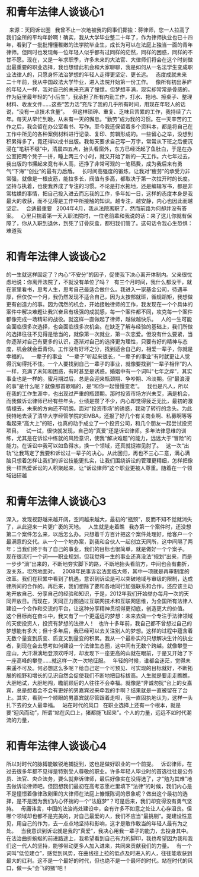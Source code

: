 # 和青年法律人谈谈心1

 
来源：天同诉讼圈
 
我曾不止一次地被我的同事们揶揄：蒋律师，您一人拉高了我们全所的平均年龄啊！确实，我从大学毕业整二十年了，作为律师执业也已十四年，看到了一批批懵懂稚嫩的法学院毕业生，成长为可以在法庭上独当一面的青年律师。但同时也发现每一位年轻人似乎都有过同样的茫然，同样的困惑，同样的不甘不愿。现在，又是一年求职季，许多未来的大法官、大律师们将会在这个时刻做出最重要的职业选择，我也想借此机会和大家聊聊，我是如何从一名法学生变成职业法律人的，只愿身怀法治梦想的年轻人走得更坚定、更长远。
 
态度成就未来
 
二十年前，我从中国政法大学毕业，进入法院开始第一份工作。
 
像所有初出茅庐的年轻人一样，我对自己的未来充满了憧憬。但梦想丰满，现实却常常是骨感的。作为庭里最年轻的“小后生”，我承担了所有内勤工作，打水、拖地、擦桌子、整理材料、收发文件……这些“苦力活”充斥了我的几乎所有时间，用现在年轻人的话说，“没有一点技术含量”。
 
但这样琐碎、重复、乏味且苦累的工作，我持续了六年。每天从早忙到晚，从未有一天的懈怠。“勤劳”成为我的习惯。在一天辛苦的工作之后，我会留在办公室看书、写作。至今我还保留着多个资料本，都是将自己在工作中所见的各种案例材料进行记录、复印、剪辑形成的。一些留心之举，没想到积累得多了，竟还得以成书出版。我每天要求自己写一万字，常常从下班之后便沉浸在“笔耕不缀”中，清晨四五点，抬头看窗外，东方已经泛起了鱼肚白，于是在办公室把两个凳子一拼，睡上两三个小时，就又开始了新的一天工作。六七年过去，我出版的书摞起来竟有半人高，还挣了非常可观的一笔稿费，成为我后来有勇气“下海”“创业”的最有力后盾。
 
长时间高强度的锻炼，让我对“疲劳”的承受力非常强，就像是一根皮筋，能拉多长，阀值有多高，都取决于第一次拉开时的长度。坚持与执着，也使我养成了专注的习惯。不论是打水拖地，还是编辑写书，都是非常枯燥的事情，把自己投入进去而忘我的工作，多年如一日，这样的态度本身是我最大的收获，而不见得是工作中所接触的知识。越专注，越安静，内心也因此而越坚定。
 
合适最重要
 
2004年4月，我从法院离职了，然而前路为何却并没有答案。
 
心里只揣着第一天入职法院时，一位老前辈和我说的话：来了这儿你就有保障了，你从入职到退休，到死了订骨灰盒，都归我们管了。这句话令我心生恐惧：难道我

# 和青年法律人谈谈心2

的一生就这样固定了？内心“不安分”的因子，促使我下决心离开体制内。父亲很忧虑地说：你离开法院了，不就没有单位了吗？
 
有三个月时间，我什么都没干，就在家里看书，思考人生，思考自己最适合做什么。我进入一家基金公司，待遇丰厚，但仅仅一个月，我仍然发现不适合自己，因为太按部就班，循规蹈矩，我想做更有创造力的事。因为偶然的机会，开始接触律师的工作，我发现在一个个具体的案件中解决难题让我兴奋且有极强的成就感，每一个案件都不同，攻克每一个案件都像完成一场精彩的战役。就这样一直做起了律师，越做越快乐。
 
人的一生可能会面临很多次选择，也会面临很多次机会。在缺乏了解与经验的基础上，我们所做的选择往往不见得是恰当的，就像第一次就业，第一次恋爱。但没有什么要紧，当你逐渐对自己有更多的认识，逐渐对自己的选择更为理性，只要有好的精神与态度，机会就会垂青你。工作没有好坏之分，找到适合自己的，相爱一辈子，你就是幸福的。
 
一辈子的事业
 
“一辈子”听起来很长，“一辈子的事业”有时就更让人觉得沉甸得托不住。一个人要找到自己一辈子的事业，就像要找到“一辈子相伴”的人一样，充满了未知和困惑，有时甚至是诱惑。婚姻中有一个词叫“七年之痒”，其实事业也是一样的。蜜月期过后，总是会迎来瓶颈期、争吵期、冷淡期。但“最浪漫的事”是什么呢？就像那首歌唱的，是“和你一起慢慢变老”。
 
我也是凡人，所以在我的工作生涯中，也出现过严重的瓶颈期。那时投资市场方兴未艾，满是机会，而我做诉讼律师已经有些年头，业绩是攒了不少，内心却觉得疲乏无比，最初的激情褪去，未来的方向还不明朗。面对“投资市场”的诱惑，我动了转行的念头。为此我特地去读了清华大学经管学院的EMBA，还报了好几个有关商业啊、私募啊等等看起来“高大上”的班，也真的动手成立了一个投资公司，和几个朋友一起尝试投资项目。
 
试一试，很快就发现，自己的“真爱”还是诉讼律师。多年法律思维的训练，尤其是在诉讼中练就的风险意识，使我“解决难题”的能力，远远大于“冒险”的能力。在诉讼中我可以如鱼得水，换一个领域，还真就捉襟见肘了。
 
这一次“出轨”让我笃定了我要和诉讼过一辈子的决心。从此回归，再也不三心二意，满心满脑只想着怎样让我们的诉讼技能更扎实，让我们围绕诉讼的管理更精细，怎样把像我一样热爱诉讼的人积聚起来，让“诉讼律师”这个职业更被人尊重。随着在一个领域钻研越

# 和青年法律人谈谈心3

深入，发现视野越来越开阔，空间越来越大，最初的“瓶颈”，反而不知不觉就消失了，从此迎来一片更广袤的天地。
 
人生就是走着瞧
 
我办第一个案件时，还没想第二个案件怎么来，以后怎么办。只想着千方百计把这个案件处理好，给客户一个最满意的交代。从一个一个地办案，到我和合伙人一起创立天同所，这中间隔了两年；当我们终于有了自己的事业，我们的目标也很简单，就是做好一个个案子。
 
现在很流行一个词——职业规划，但我觉得一生的事业还真没法“规划”出来，而是一步步“淌”出来的，不断地夯实脚下的路，不断地抬头看前方，中间也会有曲折，没关系，坦然地面对。
 
2008年民事诉讼法面临大修，其中一项就是再审制度的改革。我们在积累中看到了机遇，意识到诉讼是可以突破地域与审级的限制，达成律所间的合作的。再后来，我们想除了要和各地同行加强联系和合作，还应该主动地开放自己、分享自己的经验和知识，于是，2012年我们开始举办每月一次的天同开放日。而现在，天同正力图通过互联网技术和互联网思维，为全国所有法律人建设一个合作和交流的平台，让这种分享精神贯彻得更彻底，创造更大的价值。
 
这个目标尚在奋斗中，我又有了一个更遥远的梦想：未来去做一个专注于法律领域的天使投资人，投资有梦想的法律人！
 
也许十多年前，我自己都不曾想过自己的梦想能有多大；但十多年后，我已经可以去关注别人的梦想。这样的过程中蕴含着无数个量变到质变、质变又到量变的积累。我从一个最朴实的只想解决生计的执业者，到现在会去思考如何建设一个法律生态圈，这中间有无数个跨越。就像攀登一座山，大汗淋漓地登顶欢呼时，却发现下一座更高的山就在眼前，于是又开始了下一座高峰的攀登……就这样一次一次地征服。
 
年轻的时候，谁都会迷茫，觉得未来遥不可及。何必想这么多呢？给自己定一个可预见、可实现的目标就好，不断拓展的视野和增长的见识自然会促使我们不断地把目标拔高。人生就是要走走瞧瞧，大胆地试，大胆地闯，瞻前顾后的人往往不会幸福。就像是“非诚勿扰”台上的女嘉宾，总是想着会不会有更好的男嘉宾过来牵我的手啊？结果就是一直被留在了台上。其实，看到一个顺眼的男嘉宾就尽管跟着走呗，我一直固执地认为，这样一头扎下去的女人最幸福。
 
站在时代的风口
 
在职业选择上还有一个根本，就是要“迎风而动”，所谓“站在风口上，猪都能飞起来”。个人的力量，远远不如时代潮流的力量，

# 和青年法律人谈谈心4

所以对时代的脉搏能敏锐地捕捉到，这也是做好职业的一个前提。
 
诉讼律师，在过去很多年都不见得是特别受人尊敬的职业。许多年轻人毕业时的首选往往是公务员、法官、央企法务，要么就非诉律师，最后好像实在没得选了，才“勉为其难”地去做诉讼律师吧。但回想我们最初在高考志愿栏里填下“法律”的时候，我们内心是不是憧憬着像律政剧里的大律师在法庭上慷慨陈词的景象呢？做出这个最初的选择，是不是因为我们内心怀揣的一个“法庭梦”？可是后来，我们却变得没有勇气坚持。
 
毋庸讳言，中国的法治尚处建设中，会有许多不如意之处让人心存沮丧。但哪个领域却也都不是完美的，对自己最爱的人，我们不应当“最挑剔”。提建设性意见，用自己的作为，去一点点地坚持和影响，这才是敢作敢当的年轻人最有为之处。
 
当我意识到诉讼就是我的“真爱”，我决心用我一辈子的能力，去投身其中。在法治曲折蜿蜒的前进路途上，我希望看到自己有力的脚印，我也希望因为我和我们这一代人的坚持，能够带动更多人加入进来，共同来贡献我们的力量。
 
有一个词叫“低位建仓”，感觉到风势，在曲线往上拉的低点及时进入的人，往往能收获到最大的红利。这不是一个最好的时代，但也绝不是一个最坏的时代。站在时代的风口，做一头“会飞的猪”吧！


